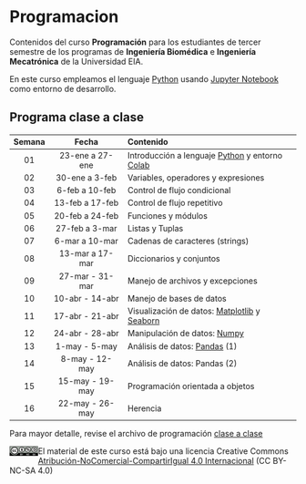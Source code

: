 # Programacion
Contenidos del curso **Programación** para los estudiantes de tercer semestre de los programas de **Ingeniería Biomédica** e **Ingeniería Mecatrónica** de la Universidad EIA.

En este curso empleamos el lenguaje [Python](https://www.python.org/) usando [Jupyter Notebook](https://jupyter.org/) como entorno de desarrollo.

## Programa clase a clase

|**Semana**| **Fecha**|**Contenido**|
|:-----:|:-------------:|:------------------|
|01	| 23-ene a 27-ene	|Introducción a lenguaje [Python](http://www.python.org) y entorno [Colab](http://colab.research.google.com)|
|02	| 30-ene a 3-feb	| Variables, operadores y expresiones|	
|03	| 6-feb a 10-feb	| Control de flujo condicional|
|04	| 13-feb a 17-feb	| Control de flujo repetitivo|
|05	| 20-feb a 24-feb	| Funciones y módulos|
|06	| 27-feb a 3-mar	| Listas y Tuplas|
|07	| 6-mar a 10-mar	| Cadenas de caracteres (strings)|
|08	| 13-mar a 17-mar	| Diccionarios y conjuntos|
|09	| 27-mar - 31-mar	| Manejo de archivos y excepciones|
|10	| 10-abr - 14-abr	| Manejo de bases de datos|
|11	| 17-abr - 21-abr	| Visualización de datos: [Matplotlib](https://matplotlib.org/) y [Seaborn](https://seaborn.pydata.org/)|
|12	| 24-abr - 28-abr	| Manipulación de datos: [Numpy](https://numpy.org/)|
|13	| 1-may - 5-may		| Análisis de datos: [Pandas](https://pandas.pydata.org/) (1)|	
|14	| 8-may - 12-may	| Análisis de datos: Pandas (2)|
|15	| 15-may - 19-may	| Programación orientada a objetos|
|16	| 22-may - 26-may	| Herencia|

Para mayor detalle, revise el archivo de programación <a href="Material/Planeación_Clase_A_Clase.xlsx"> clase a clase </a>

<img src="/Images/by_nc_sa.svg" style="float:left;width: 50px;"/> El material de este curso está bajo una licencia Creative Commons [Atribución-NoComercial-CompartirIgual 4.0 Internacional](LICENSE.MD) (CC BY-NC-SA 4.0)
